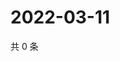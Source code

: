 # 2022-03-11

共 0 条

<!-- BEGIN WEIBO -->
<!-- 最后更新时间 Fri Mar 11 2022 17:12:40 GMT+0800 (China Standard Time) -->

<!-- END WEIBO -->

